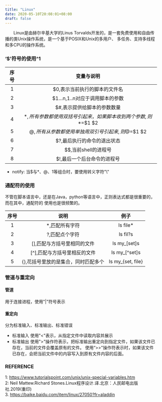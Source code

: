 ```yaml
---
title: "Linux"
date: 2020-05-10T20:08:01+08:00
draft: false
---
```



&emsp;&emsp;Linux是由赫尔辛基大学的Linus Torvalds开发的，是一套免费使用和自由传播的类Unix操作系统，是一个基于POSIX和Unix的多用户、 多任务、支持多线程和多CPU的操作系统。  

### ‘$'符号的使用^1

|序号 |	变量与说明    |
|:-: |     :-:       |
|1   |	$0,表示当前执行的脚本的文件名|
|2   | 	$1…n,1..n对应于调用脚本的参数|
|3   | 	$#,表示提供给脚本的参数数量|
|4   |	$*,所有参数都使用双括号引起来，如果脚本收到两个参数,则$*=$1 $2|
|5   |	$@,所有从参数都使用单独用双引号引起来,则$@=$1 $2|
|6   |	$?,最后执行的命令的退出状态|
|7   |	$$,当前shell的进程号|
|8   | 	$!,最后一个后台命令的进程号|

* notify: 当$与*、@、1等组合时，要使用转义字符”\\"

### 通配符的使用

  不管在脚本语言中，还是在Java，python等语言中，正则表达式都是很重要的，而在其中，通配符的
使用也是很频繁的。  

|序号  |	说明 |	例子|
| :-: | :-:  | :-:  |
|1 |*,匹配所有字符 |	ls file*|
|2 |?,匹配点个字符 |	ls fil?s|
|3 |[],匹配与方括号里相同的文件 |	ls my_[set]s|
|4 |	[^],匹配与方括号里相反的文件 |	ls my_[^set]s|
|5| 	{},花括号里放的是集合，同时匹配多个 |	ls my_{set, file}|

### 管道与重定向
#### 管道

  用于连接进程，使用"|"符号表示

#### 重定向

  分为标准输入、标准输出、标准错误
  * 标准输入
      使用"<"表示，从指定文件中读取内容并展示
  * 标准输出
      使用">"操作符表示，把标准输出重定向到指定文件，如果该文件已存在，当前的文件会覆盖原有的文件。
  使用“>>"操作符表示时，如果该文件已存在，会把当前文件中的内容写入到原有文件内容的后面。

### REFERENCE

1: https://www.tutorialspoint.com/unix/unix-special-variables.htm  
2: Neil Mattew.Richard Stones.Linux程序设计.译.北京：人民邮电出版社.2019(重印)  
3. https://baike.baidu.com/item/linux/27050?fr=aladdin

